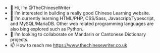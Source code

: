- 👋 Hi, I’m @TheChineseWriter
- 👀 I’m interested in building a really good Chinese Learning website.
- 🌱 I’m currently learning HTML/PHP, CSS/Sass, Javascript/Typescript,  and MySQL/MariaDB. Other web related programming languages are also bing explored such as Python.
- 💞️ I’m looking to collaborate on Mandarin or Cantonese Dictionary projects.
- 📫 How to reach me https://www.thechinesewriter.co.uk

<!---
TheChineseWriter/TheChineseWriter is a ✨ special ✨ repository because its `README.md` (this file) appears on your GitHub profile.
You can click the Preview link to take a look at your changes.
--->
